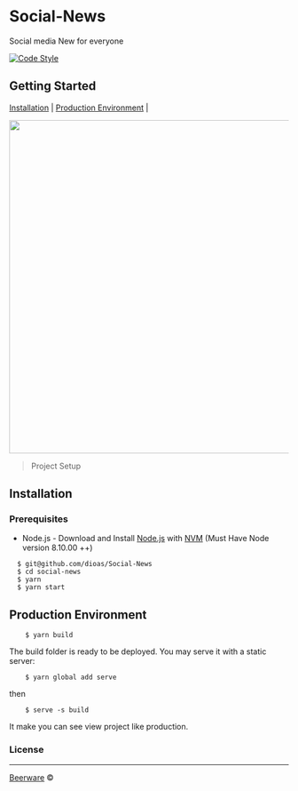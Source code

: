 # Social-News

Social media New for everyone

[![Code Style](https://img.shields.io/badge/code%20style-standard-green.svg)](https://github.com/feross/standard)

## Getting Started
[Installation](#installation) |
[Production Environment](#production-environment) |

<p>
  <img src="https://media.sproutsocial.com/uploads/2013/12/Recurring_Social-News_640x300.png" width="600">
  <blockquote>
  Project Setup
  </blockquote>
</p>

## Installation

### Prerequisites
- Node.js - Download and Install [Node.js](https://nodejs.org/en/) with [NVM](https://github.com/creationix/nvm) (Must Have Node version 8.10.00 ++)

```
  $ git@github.com/dioas/Social-News
  $ cd social-news
  $ yarn
  $ yarn start
```

## Production Environment

```
    $ yarn build
```
The build folder is ready to be deployed. You may serve it with a static server:
```
    $ yarn global add serve
```
then
```
    $ serve -s build
```
It make you can see view project like production.


### License
----

[Beerware](https://en.wikipedia.org/wiki/Beerware "Beerware") © 
